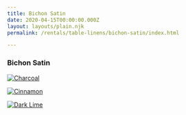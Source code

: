 ```yaml
---
title: Bichon Satin
date: 2020-04-15T00:00:00.000Z
layout: layouts/plain.njk
permalink: /rentals/table-linens/bichon-satin/index.html

---
```


### Bichon Satin
<section class="grid-container" markdown="1">

<a title="Charcoal" class="photo-overlay" href="/static/img/table-linens/03-Bichon-Satin/Charcoal_Bichon.jpg">![Charcoal](/static/img/table-linens/03-Bichon-Satin/Charcoal_Bichon.jpg "Charcoal")</a>

<a title="Cinnamon" class="photo-overlay" href="/static/img/table-linens/03-Bichon-Satin/Cinnamon_Bichon.jpg">![Cinnamon](/static/img/table-linens/03-Bichon-Satin/Cinnamon_Bichon.jpg "Cinnamon")</a>

<a title="Dark Lime" class="photo-overlay" href="/static/img/table-linens/03-Bichon-Satin/Dark_Lime_Bichon.jpg">![Dark Lime](/static/img/table-linens/03-Bichon-Satin/Dark_Lime_Bichon.jpg "Dark Lime")</a>

</section>